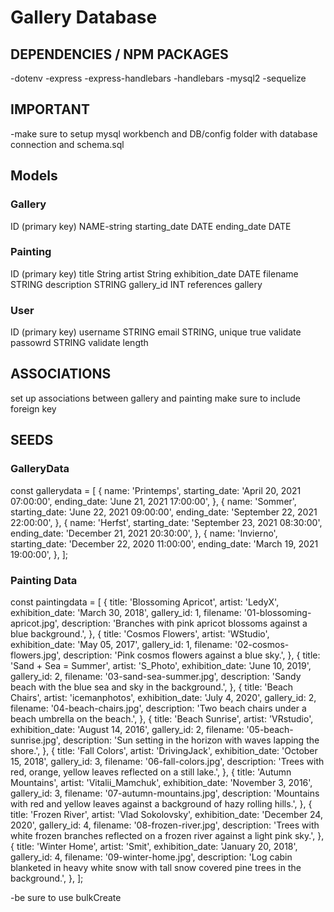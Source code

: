 # Gallery Database

## DEPENDENCIES / NPM PACKAGES
-dotenv
-express
-express-handlebars
-handlebars
-mysql2
-sequelize

## IMPORTANT
-make sure to setup mysql workbench and DB/config folder with database connection and schema.sql


## Models

### Gallery
ID (primary key)
NAME-string
starting_date DATE
ending_date DATE

### Painting
ID (primary key)
title String
artist String
exhibition_date DATE
filename STRING
description STRING
gallery_id INT references gallery

### User
ID (primary key)
username STRING
email STRING, unique true validate
passowrd STRING validate length

## ASSOCIATIONS
set up associations between gallery and painting make sure to include foreign key

## SEEDS

### GalleryData 
const gallerydata = [
  {
    name: 'Printemps',
    starting_date: 'April 20, 2021 07:00:00',
    ending_date: 'June 21, 2021 17:00:00',
  },
  {
    name: 'Sommer',
    starting_date: 'June 22, 2021 09:00:00',
    ending_date: 'September 22, 2021 22:00:00',
  },
  {
    name: 'Herfst',
    starting_date: 'September 23, 2021 08:30:00',
    ending_date: 'December 21, 2021 20:30:00',
  },
  {
    name: 'Invierno',
    starting_date: 'December 22, 2020 11:00:00',
    ending_date: 'March 19, 2021 19:00:00',
  },
];

### Painting Data

const paintingdata = [
  {
    title: 'Blossoming Apricot',
    artist: 'LedyX',
    exhibition_date: 'March 30, 2018',
    gallery_id: 1,
    filename: '01-blossoming-apricot.jpg',
    description:
      'Branches with pink apricot blossoms against a blue background.',
  },
  {
    title: 'Cosmos Flowers',
    artist: 'WStudio',
    exhibition_date: 'May 05, 2017',
    gallery_id: 1,
    filename: '02-cosmos-flowers.jpg',
    description: 'Pink cosmos flowers against a blue sky.',
  },
  {
    title: 'Sand + Sea = Summer',
    artist: 'S_Photo',
    exhibition_date: 'June 10, 2019',
    gallery_id: 2,
    filename: '03-sand-sea-summer.jpg',
    description: 'Sandy beach with the blue sea and sky in the background.',
  },
  {
    title: 'Beach Chairs',
    artist: 'icemanphotos',
    exhibition_date: 'July 4, 2020',
    gallery_id: 2,
    filename: '04-beach-chairs.jpg',
    description: 'Two beach chairs under a beach umbrella on the beach.',
  },
  {
    title: 'Beach Sunrise',
    artist: 'VRstudio',
    exhibition_date: 'August 14, 2016',
    gallery_id: 2,
    filename: '05-beach-sunrise.jpg',
    description: 'Sun setting in the horizon with waves lapping the shore.',
  },
  {
    title: 'Fall Colors',
    artist: 'DrivingJack',
    exhibition_date: 'October 15, 2018',
    gallery_id: 3,
    filename: '06-fall-colors.jpg',
    description:
      'Trees with red, orange, yellow leaves reflected on a still lake.',
  },
  {
    title: 'Autumn Mountains',
    artist: 'Vitalii_Mamchuk',
    exhibition_date: 'November 3, 2016',
    gallery_id: 3,
    filename: '07-autumn-mountains.jpg',
    description:
      'Mountains with red and yellow leaves against a background of hazy rolling hills.',
  },
  {
    title: 'Frozen River',
    artist: 'Vlad Sokolovsky',
    exhibition_date: 'December 24, 2020',
    gallery_id: 4,
    filename: '08-frozen-river.jpg',
    description:
      'Trees with white frozen branches reflected on a frozen river against a light pink sky.',
  },
  {
    title: 'Winter Home',
    artist: 'Smit',
    exhibition_date: 'January 20, 2018',
    gallery_id: 4,
    filename: '09-winter-home.jpg',
    description:
      'Log cabin blanketed in heavy white snow with tall snow covered pine trees in the background.',
  },
];

-be sure to use bulkCreate 




